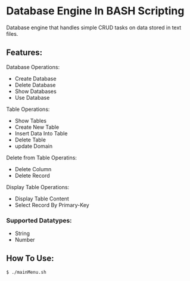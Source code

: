 # Database Engine In BASH Scripting

Database engine that handles simple CRUD tasks on data stored in text files.


## Features:
Database Operations:
* Create Database
* Delete Database
* Show Databases
* Use Database

Table Operations:
* Show Tables
* Create New Table
* Insert Data Into Table
* Delete Table
* update Domain

Delete from Table Operatins:
* Delete Column
* Delete Record

Display Table Operations:
* Display Table Content
* Select Record By Primary-Key

### Supported Datatypes:
* String
* Number

## How To Use:
```sh
$ ./mainMenu.sh
```



